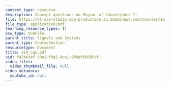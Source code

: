 ```yaml
---
content_type: resource
description: Concept questions on Region of Convergence I.
file: https://ol-ocw-studio-app-production.s3.amazonaws.com/courses/16-01-unified-engineering-i-ii-iii-iv-fall-2005-spring-2006/fa746caf30a1f9a54ce19f8ef68605cf_s14_cqs.pdf
file_type: application/pdf
learning_resource_types: []
ocw_type: OCWFile
parent_title: Signals and Systems
parent_type: CourseSection
resourcetype: Document
title: s14_cqs.pdf
uid: fa746caf-30a1-f9a5-4ce1-9f8ef68605cf
video_files:
  video_thumbnail_file: null
video_metadata:
  youtube_id: null
---
```

